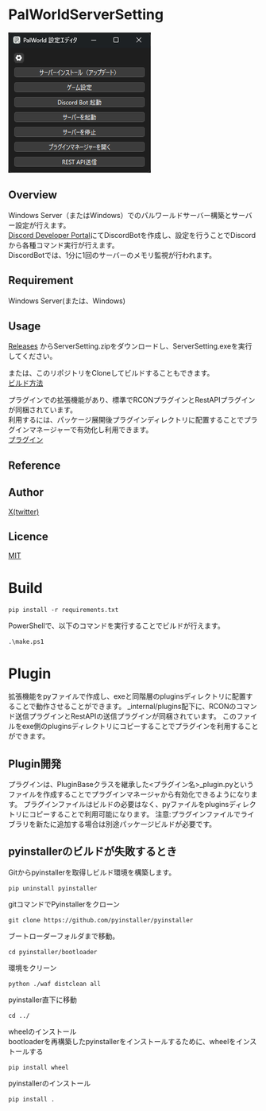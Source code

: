 # PalWorldServerSetting

![MainMenu](https://github.com/yatumine/palserver_settings/blob/main/docs/images/main_menu.png) 


## Overview
Windows Server（またはWindows）でのパルワールドサーバー構築とサーバー設定が行えます。  
[Discord Developer Portal](https://discord.com/developers/applications)にてDiscordBotを作成し、設定を行うことでDiscordから各種コマンド実行が行えます。  
DiscordBotでは、1分に1回のサーバーのメモリ監視が行われます。  


## Requirement
Windows Server(または、Windows)

## Usage
[Releases](https://github.com/yatumine/palserver_settings/releases) からServerSetting.zipをダウンロードし、ServerSetting.exeを実行してください。

または、このリポジトリをCloneしてビルドすることもできます。  
[ビルド方法](#Build)

プラグインでの拡張機能があり、標準でRCONプラグインとRestAPIプラグインが同梱されています。  
利用するには、パッケージ展開後プラグインディレクトリに配置することでプラグインマネージャーで有効化し利用できます。  
[プラグイン](#Plugin)

## Reference

## Author

[X(twitter)](https://x.com/KmmrTech)

## Licence

[MIT](https://github.com/yatumine/palserver_settings?tab=MIT-1-ov-file)


# Build

```
pip install -r requirements.txt
```

PowerShellで、以下のコマンドを実行することでビルドが行えます。  
```
.\make.ps1
```

# Plugin
拡張機能をpyファイルで作成し、exeと同階層のpluginsディレクトリに配置することで動作させることができます。
_internal/plugins配下に、RCONのコマンド送信プラグインとRestAPIの送信プラグインが同梱されています。
このファイルをexe側のpluginsディレクトリにコピーすることでプラグインを利用することができます。

## Plugin開発
プラグインは、PluginBaseクラスを継承した<プラグイン名>_plugin.pyというファイルを作成することでプラグインマネージャから有効化できるようになります。
プラグインファイルはビルドの必要はなく、pyファイルをpluginsディレクトリにコピーすることで利用可能になります。
注意:プラグインファイルでライブラリを新たに追加する場合は別途パッケージビルドが必要です。

## pyinstallerのビルドが失敗するとき
Gitからpyinstallerを取得しビルド環境を構築します。  
```
pip uninstall pyinstaller
```

gitコマンドでPyinstallerをクローン  
```
git clone https://github.com/pyinstaller/pyinstaller
```

ブートローダーフォルダまで移動。  
```
cd pyinstaller/bootloader
```

環境をクリーン  
```
python ./waf distclean all
```

pyinstaller直下に移動  
```
cd ../
```

wheelのインストール  
bootloaderを再構築したpyinstallerをインストールするために、wheelをインストールする  
```
pip install wheel
```

pyinstallerのインストール  
```
pip install .
```
